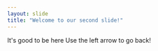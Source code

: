 ```yaml
---
layout: slide
title: "Welcome to our second slide!"
---
```

It's good to be here
Use the left arrow to go back!
